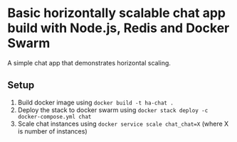 # Basic horizontally scalable chat app build with Node.js, Redis and Docker Swarm

A simple chat app that demonstrates horizontal scaling.

## Setup

1. Build docker image using `docker build -t ha-chat .`
2. Deploy the stack to docker swarm using `docker stack deploy -c docker-compose.yml chat`
3. Scale chat instances using `docker service scale chat_chat=X` (where X is number of instances)
